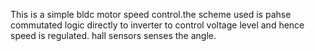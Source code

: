  This is a simple bldc motor speed control.the scheme used is pahse commutated logic directly to inverter to control voltage level and hence speed is regulated. 
 hall sensors senses the angle. 

